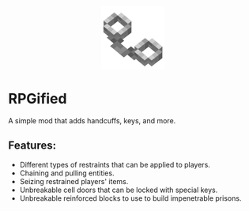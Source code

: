 
<p style="text-align:center;">
    <img src="https://github.com/LazrProductions/cuffed/blob/main/readme/handcuffs_large.png?raw=true" alt="cuffed logo" width = "128"/>
</p>

# RPGified

A simple mod that adds handcuffs, keys, and more.

## Features:

* Different types of restraints that can be applied to players.
* Chaining and pulling entities.
* Seizing restrained players' items.
* Unbreakable cell doors that can be locked with special keys.
* Unbreakable reinforced blocks to use to build impenetrable prisons.

<br>
